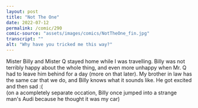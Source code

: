 ```yaml
---
layout: post
title: "Not The One"
date: 2022-07-12
permalink: /comic/290
comic-source: "assets/images/comics/NotTheOne_fin.jpg"
transcript: ""
alt: "Why have you tricked me this way?"
---
```

Mister Billy and Mister Q stayed home while I was travelling. Billy was not terribly happy about the whole thing, and even more unhappy when Mr. Q had to leave him behind for a day (more on that later). My brother in law has the same car that we do, and Billy knows what it sounds like. He got excited and then sad :(
<br> (on a acompletely separate occation, Billy once jumped into a strange man's Audi because he thought it was my car)
